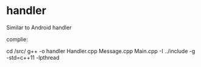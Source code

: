 # handler
Similar to Android handler

complie:

cd /src/
g++ -o handler Handler.cpp Message.cpp Main.cpp -I ../include -g -std=c++11 -lpthread
